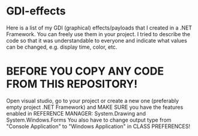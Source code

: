 # GDI-effects
Here is a list of my GDI (graphical) effects/payloads that I created in a .NET Framework. You can freely use them in your project.
I tried to describe the code so that it was understandable to everyone and indicate what values ​​can be changed, e.g. display time, color, etc.

# BEFORE YOU COPY ANY CODE FROM THIS REPOSITORY! 
Open visual studio, go to your project or create a new one (preferably empty project .NET Framework) and MAKE SURE you have the features enabled in REFERENCE MANAGER: System.Drawing and System.Windows.Forms 
You also have to change output type from "Console Application" to "Windows Application" in CLASS PREFERENCES!
